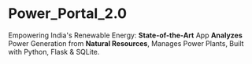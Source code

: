 # Power_Portal_2.0

Empowering India's Renewable Energy: <b>State-of-the-Art</b> App <b>Analyzes</b> Power Generation from <b>Natural Resources</b>, Manages Power Plants, Built with Python, Flask & SQLite.
